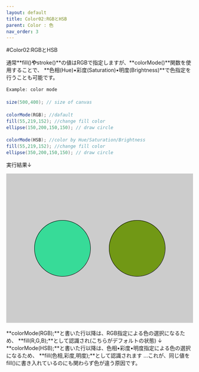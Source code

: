 ```yaml
---
layout: default
title: Color02:RGBとHSB
parent: Color : 色
nav_order: 3
---
```


#Color02:RGBとHSB

通常**fill()**や**stroke()**の値はRGBで指定しますが、**colorMode()**関数を使用することで、
**色相(Hue)•彩度(Saturation)•明度(Brightness)**で色指定を行うことも可能です。

```java
Example: color mode

size(500,400); // size of canvas

colorMode(RGB); //dafault
fill(55,219,152); //change fill color
ellipse(150,200,150,150); // draw circle

colorMode(HSB); //color by Hue/Saturation/Brightness
fill(55,219,152); //change fill color
ellipse(350,200,150,150); // draw circle
```

実行結果↓

![](/assets/colorMode.png)

**colorMode(RGB);**と書いた行以降は、RGB指定による色の選択になるため、
**fill(R,G,B);**として認識され(こちらがデフォルトの状態)
↓
**colorMode(HSB);**と書いた行以降は、色相•彩度•明度指定による色の選択になるため、
**fill(色相,彩度,明度);**として認識されます
...これが、同じ値をfill()に書き入れているのにも関わらず色が違う原因です。

